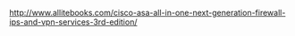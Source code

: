 http://www.allitebooks.com/cisco-asa-all-in-one-next-generation-firewall-ips-and-vpn-services-3rd-edition/